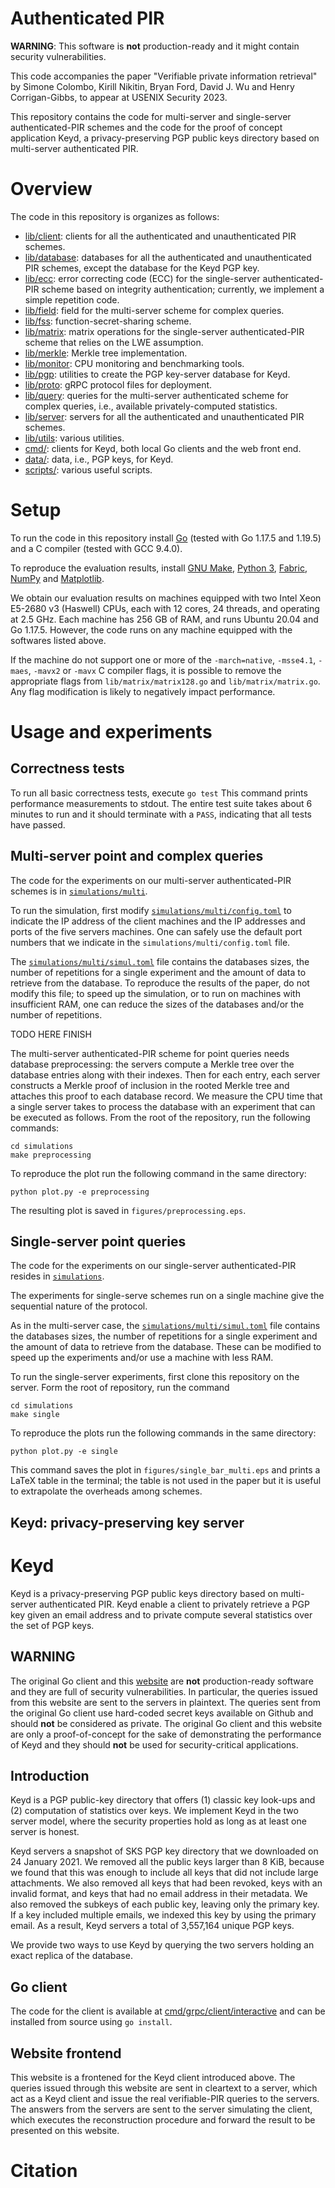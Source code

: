 # Authenticated PIR
**WARNING**: This software is **not** production-ready 
and it might contain security vulnerabilities.

This code accompanies the paper "Verifiable private information retrieval"
by Simone Colombo, Kirill Nikitin, 
Bryan Ford, David J. Wu and Henry Corrigan-Gibbs, to appear at USENIX Security
2023.

This repository contains the code for multi-server and
single-server authenticated-PIR schemes and the code
for the proof of concept application Keyd, 
a privacy-preserving PGP public keys directory based on multi-server 
authenticated PIR.


# Overview
The code in this repository is organizes as follows:

* [lib/client](lib/client): clients for all the authenticated and
unauthenticated PIR schemes.
* [lib/database](lib/database): databases for all the authenticated and
    unauthenticated PIR schemes, except the database for the Keyd PGP key.
* [lib/ecc](lib/ecc): error correcting code (ECC) for the
    single-server authenticated-PIR scheme based on integrity authentication;
    currently, we implement a simple repetition code.
* [lib/field](lib/field): field for the multi-server scheme for complex
    queries.
* [lib/fss](lib/fss): function-secret-sharing scheme.
* [lib/matrix](lib/matrix): matrix operations for the single-server
    authenticated-PIR scheme that relies on the LWE assumption.
* [lib/merkle](lib/merkle): Merkle tree implementation.
* [lib/monitor](lib/monitor): CPU monitoring and benchmarking tools.
* [lib/pgp](lib/pgp): utilities to create the PGP key-server database for Keyd. 
* [lib/proto](lib/proto): gRPC protocol files for deployment.
* [lib/query](lib/query): queries for the multi-server authenticated scheme for
    complex queries, i.e., available privately-computed statistics.
* [lib/server](lib/server): servers for all the authenticated and
    unauthenticated PIR schemes.
* [lib/utils](lib/utils): various utilities.
* [cmd/](cmd): clients for Keyd, both local Go clients and the web front end.
* [data/](data): data, i.e., PGP keys, for Keyd.
* [scripts/](scripts): various useful scripts.

# Setup
To run the code in this repository
install [Go](https://go.dev/) (tested with Go 1.17.5 and 1.19.5)
and a C compiler (tested with GCC 9.4.0).

To reproduce the evaluation results, install 
[GNU Make](https://www.gnu.org/software/make/),
[Python 3](https://www.python.org/downloads/), 
[Fabric](https://www.fabfile.org/),
[NumPy](https://numpy.org/) and 
[Matplotlib](https://matplotlib.org/).

We obtain our evaluation results 
on machines equipped with two
Intel Xeon E5-2680 v3 (Haswell) CPUs, each with 12 cores, 24 threads,
and operating at 2.5 GHz. Each machine has 256 GB of RAM, and
runs Ubuntu 20.04 and Go 1.17.5.
However, the code runs on any machine equipped with the 
softwares listed above.

If the machine do not support one or more of the
`-march=native`, `-msse4.1`, `-maes`, `-mavx2` or `-mavx` C compiler flags,
it is possible to remove the appropriate flags from
`lib/matrix/matrix128.go` and `lib/matrix/matrix.go`. 
Any flag modification is likely to negatively impact performance.

# Usage and experiments

## Correctness tests
To run all basic correctness tests, execute
`go test`
This command prints performance measurements to stdout.
The entire test suite takes about 6 minutes to run and it should terminate with a `PASS`,
indicating that all tests have passed.

## Multi-server point and complex queries
The code for the experiments on our multi-server authenticated-PIR schemes
is in [`simulations/multi`](simulations/multi).

To run the simulation, first modify
[`simulations/multi/config.toml`](simulations/multi/config.toml)
to indicate the IP address of the client machines and the IP addresses and
ports of the five servers machines. One can safely use the default 
port numbers that we indicate in the `simulations/multi/config.toml` file.

The [`simulations/multi/simul.toml`](simulations/multi/simul.toml) 
file contains the databases sizes, 
the number of repetitions for a single experiment and the amount of data to 
retrieve from the database. To reproduce the results of the paper, 
do not modify this file; to speed up the simulation, or to run on machines with 
insufficient RAM, one can reduce the sizes of the databases and/or the number of
repetitions.

TODO HERE FINISH

The multi-server authenticated-PIR scheme 
for point queries needs database preprocessing:
the servers compute a Merkle
tree over the database entries along
with their indexes.
Then for each entry, each server constructs a Merkle proof
of inclusion in the rooted Merkle tree and attaches this proof
to each database record.
We measure the CPU time that a single server takes to process the database 
with an experiment that can be executed as follows. From the root 
of the repository, run the following commands:
```
cd simulations
make preprocessing
```

To reproduce the plot run the following command in the same directory:
```
python plot.py -e preprocessing
```
The resulting plot is saved in `figures/preprocessing.eps`.

## Single-server point queries
The code for the experiments on our single-server authenticated-PIR
resides in [`simulations`](simulations).

The experiments for single-serve schemes run on a single machine 
give the sequential nature of the protocol. 

As in the multi-server case, 
the [`simulations/multi/simul.toml`](simulations/multi/simul.toml) 
file contains the databases sizes, 
the number of repetitions for a single experiment and the amount of data to 
retrieve from the database. These can be modified to speed up the experiments
and/or use a machine with less RAM.

To run the single-server experiments, first clone this repository on the server. 
Form the root of repository, run the command
```
cd simulations
make single
```

To reproduce the plots run the following commands in the same directory:
```
python plot.py -e single
```
This command saves the plot in `figures/single_bar_multi.eps` and prints a LaTeX
table in the terminal; the table is not used in the paper but it is useful to
extrapolate the overheads among schemes.

## Keyd: privacy-preserving key server

# Keyd
Keyd is a privacy-preserving PGP public keys directory based on multi-server
authenticated PIR.
Keyd enable a client to privately retrieve a PGP key given an email address and
to private compute several statistics over the set of PGP keys.

## WARNING
The original Go client and this [website](https://keyd.org/) are **not** production-ready software
and they are full of security vulnerabilities.
In particular, the queries issued from this website are sent to the servers in plaintext.
The queries sent from the original Go client use hard-coded secret keys
available on Github and
should **not** be considered as private.
The original Go client and this website are only a proof-of-concept for the sake
of demonstrating the performance of Keyd and they should **not** be used for
security-critical applications.

## Introduction
Keyd is a PGP public-key directory that offers
(1) classic key look-ups and
(2) computation of statistics over keys.
We implement Keyd in the two server model, where the security
properties hold as long as at least one server is honest.

Keyd servers a snapshot of SKS PGP key directory that we downloaded on 24
January 2021. We removed all the public keys larger than 8 KiB, because we
found that this was enough to include all keys that did not include large
attachments. We also removed all keys that had been revoked, keys with an
invalid format, and keys that had no email address in their metadata.
We also removed the subkeys of each public key, leaving only the primary key.
If a key included multiple emails, we indexed this key by using the primary
email. As a result, Keyd servers a total of 3,557,164 unique PGP keys.

We provide two ways to use Keyd by querying the two servers holding an exact
replica of the database.

## Go client
The code for the client is
available at [cmd/grpc/client/interactive](cmd/grpc/client/interactive) 
and can be installed from source using `go install`.

## Website frontend
This website is a frontened for the Keyd client introduced above.
The queries issued through this website are sent in cleartext to a server, which
act as a Keyd client and issue the real verifiable-PIR queries to the servers.
The answers from the servers are sent to the server simulating the client, which
executes the reconstruction procedure and forward the result to be presented on
this website.

# Citation
